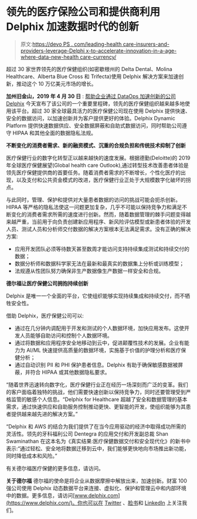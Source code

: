 # 领先的医疗保险公司和提供商利用 Delphix 加速数据时代的创新

> 原文:[https://devo PS . com/leading-health care-insurers-and-providers-leverage-Delphi x-to-accelerate-innovation-in-a-age-where-data-new-health care-currency/](https://devops.com/leading-healthcare-insurers-and-providers-leverage-delphix-to-accelerate-innovation-in-an-age-where-data-is-new-healthcare-currency/)

超过 30 家世界领先的医疗保健组织(如密歇根州的 Delta Dental、Molina Healthcare、Alberta Blue Cross 和 Trifecta)使用 Delphix 解决方案来加速创新，推动这个 10 万亿美元市场的增长。

**加州旧金山，2019 年 4 月 30 日** : [帮助企业通过 DataOps 加速创新的公司 Delphix](https://www.delphix.com/) 今天宣布了该公司的一个重要里程碑，领先的医疗保健组织越来越多地使用该平台。超过 30 家全球最具活力的医疗保健公司现在使用 Delphix 提供快速、安全的数据访问，以加速创新并为客户提供更好的体验。Delphix Dynamic Platform 提供快速数据供应、安全数据屏蔽和自助式数据访问，同时帮助公司遵守 HIPAA 和其他全面的数据隐私法规。

**不断变化的消费者需求、新的融资模式、沉重的合规负担和传统技术抑制了创新**

医疗保健行业的数字化转型正以越来越快的速度发展。根据德勤(Deloitte)的 2019 年全球医疗保健展望(Global health care Outlook),通过转型技术改善患者体验是领先医疗保健提供商的首要任务。随着消费者需求的不断增长，个性化医疗的出现，以及支付和公共资金模式的改进，医疗保健行业正处于大规模数字化破坏的拐点。

与此同时，管理、保护和提供对大量患者数据的访问的挑战可能会扼杀创新。HIPAA 等严格的隐私法使这一问题更加复杂，几乎不可能以保持竞争力和满足不断变化的消费者需求所需的速度进行创新。然而，随着数据管理的棘手问题变得越来越严重，当前用于向负责创建新应用程序、新风险评估模型或新患者体验的开发人员、测试人员和分析师交付数据的解决方案根本无法满足需求。没有正确的解决方案:

*   应用开发团队必须等待数天甚至数周才能访问支持持续集成测试和持续交付的数据；
*   数据分析师和数据科学家无法在最新和最真实的数据集上分析或训练模型；
*   法规遵从性团队努力确保非生产数据像生产数据一样安全和合规。

**德尔福让医疗保健公司拥抱持续创新**

Delphix 是唯一一个全面的平台，它使组织能够实现持续集成和持续交付，而不牺牲安全性。

借助 Delphix，医疗保健公司可以:

*   通过在几分钟内调配用于开发和测试的个人数据环境，加快应用发布。这使开发人员能够自助访问和控制个人数据环境。
*   通过将数据和应用程序安全地移动到云中，促进颠覆性技术的发展。企业有能力为 AI/ML 快速提供高质量的数据环境，实施基于价值的护理分析和医疗保健分析；
*   通过自动识别 PII 和 PHI 保护患者信息。Delphix 有助于确保敏感数据被屏蔽，并符合 HIPAA 或其他数据隐私要求。

“随着世界迅速转向数字化，医疗保健行业正在经历一场深刻而广泛的变革。我们的客户面临着独特的挑战，他们需要快速创新以保持竞争力，同时还要管理受到严格监管的敏感个人信息。“Delphix for Healthcare 超越了安全和数据管理的基本需求，通过快速供应和自助服务控制推动更快、更智能的开发，使组织能够为其患者提供越来越先进的解决方案。”

“Delphix 和 AWS 的结合为我们提供了在当今应用驱动的经济中取得成功所需的灵活性。领先的牙科福利公司 Dentegra 的应用交付和开发副总裁 Shan Swaminathan 在这本名为《真实结果:医疗保健数据交付和安全现代化》的新书中表示:“通过轻松、安全地将数据迁移到云中，我们能够更快地向市场推出新功能，同时降低成本和风险。”

有关德尔福医疗保健的更多信息，请访问。

**关于德尔福**
德尔福的使命是将企业从数据摩擦中解放出来，加速创新。财富 100 强公司使用 Delphix 动态数据平台来连接、虚拟化、保护和管理云中和内部环境中的数据。更多信息，请访问[www.delphix.com](https://www.delphix.com/)。你也可以在 [Twitter](https://twitter.com/delphix) 、[脸书](https://www.facebook.com/DelphixCorp)和 [LinkedIn](https://www.linkedin.com/company/delphix) 上关注我们。